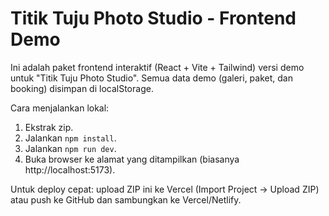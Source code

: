 # Titik Tuju Photo Studio - Frontend Demo

Ini adalah paket frontend interaktif (React + Vite + Tailwind) versi demo untuk "Titik Tuju Photo Studio".
Semua data demo (galeri, paket, dan booking) disimpan di localStorage.

Cara menjalankan lokal:
1. Ekstrak zip.
2. Jalankan `npm install`.
3. Jalankan `npm run dev`.
4. Buka browser ke alamat yang ditampilkan (biasanya http://localhost:5173).

Untuk deploy cepat: upload ZIP ini ke Vercel (Import Project -> Upload ZIP) atau push ke GitHub dan sambungkan ke Vercel/Netlify.
